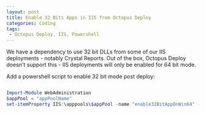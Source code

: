 ```yaml
---
layout: post
title: Enable 32 Bits Apps in IIS from Octopus Deploy
categories: Coding
tags: 
 - Octopus Deploy, IIS, Powershell
---
```

We have a dependency to use 32 bit DLLs from some of our IIS deployments - notably Crystal Reports.  Out of the box, Octopus Deploy doesn't support this - IIS deployments will only be enabled for 64 bit mode.

Add a powershell script to enable 32 bit mode post deploy:

```powershell

Import-Module WebAdministration
$appPool = "appPoolName"
set-itemProperty IIS:\apppools\$appPool -name "enable32BitAppOnWin64" -Value "true"

```


